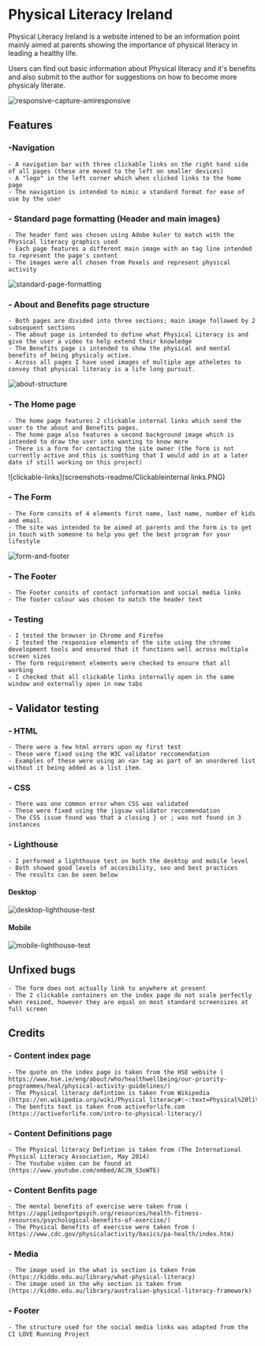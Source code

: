 # Physical Literacy Ireland

Physical Literacy Ireland is a website intened to be an information point mainly aimed at parents showing the importance of physical literacy in leading a healthy life.

Users can find out basic information about Physical literacy and it's benefits and also submit to the author for suggestions on how to become more physicaly literate.

![responsive-capture-amiresponsive](screenshots-readme/resposive-capture.PNG)

## Features

### -Navigation

    - A navigation bar with three clickable links on the right hand side of all pages (these are moved to the left on smaller devices)
    - A "logo" in the left corner which when clicked links to the home page
    - The navigation is intended to mimic a standard format for ease of use by the user

### - Standard page formatting (Header and main images)
    - The header font was chosen using Adobe kuler to match with the Physical literacy graphics used
    - Each page features a different main image with an tag line intended to represent the page's content
    - The images were all chosen from Pexels and represent physical activity 

![standard-page-formatting](screenshots-readme/Standardpage.PNG)

### - About and Benefits page structure
    - Both pages are divided into three sections; main image followed by 2 subsequent sections
    - The about page is intended to define what Physical Literacy is and give the user a video to help extend their knowledge
    - The Benefits page is intended to show the physical and mental benefits of being physicaly active. 
    - Across all pages I have used images of multiple age atheletes to convey that physical literacy is a life long pursuit.

![about-structure](screenshots-readme/About-structure.PNG)

### - The Home page 
    - The home page features 2 clickable internal links which send the user to the about and Benefits pages.
    - The home page also features a second background image which is intended to draw the user into wanting to know more
    - There is a form for contacting the site owner (the form is not currently active and this is somthing that I would add in at a later date if still working on this project)

![clickable-links](screenshots-readme/Clickableinternal links.PNG)


### - The Form
    - The Form consits of 4 elements first name, last name, number of kids and email.
    - The site was intended to be aimed at parents and the form is to get in touch with someone to help you get the best program for your lifestyle

![form-and-footer](screenshots-readme/Form-footer.PNG)

### - The Footer
    - The Footer consits of contact information and social media links
    - The footer colour was chosen to match the header text

### - Testing
    - I tested the browser in Chrome and Firefox
    - I tested the responsive elements of the site using the chrome development tools and ensured that it functions well across multiple screen sizes
    - The form requirement elements were checked to ensure that all working
    - I checked that all clickable links internally open in the same window and externally open in new tabs

## - Validator testing
### - HTML
    - There were a few html errors upon my first test
    - These were fixed using the W3C validator reccomendation
    - Examples of these were using an <a> tag as part of an unordered list without it being added as a list item.

### - CSS
    - There was one common error when CSS was validated
    - These were fixed using the jigsaw validator reccomendation
    - The CSS issue found was that a closing } or ; was not found in 3 instances

### - Lighthouse 
    - I performed a lighthouse test on both the desktop and mobile level
    - Both showed good levels of accesibility, seo and best practices
    - The results can be seen below 

#### Desktop
![desktop-lighthouse-test](screenshots-readme/Lighthouse-desktop.PNG)

#### Mobile 
![mobile-lighthouse-test](screenshots-readme/Lighthouse-mobile.PNG)

## Unfixed bugs
    - The form does not actually link to anywhere at present
    - The 2 clickable containers on the index page do not scale perfectly when resized, however they are equal on most standard screensizes at full screen

## Credits
 ### - Content index page
    - The quote on the index page is taken from the HSE website ( https://www.hse.ie/eng/about/who/healthwellbeing/our-priority-programmes/heal/physical-activity-guidelines/)
    - The Physical literacy defintion is taken from Wikipedia (https://en.wikipedia.org/wiki/Physical_literacy#:~:text=Physical%20literacy%20is%20a%20fundamental,integral%20part%20of%20their%20lifestyle.)
    - The benfits text is taken from activeforlife.com (https://activeforlife.com/intro-to-physical-literacy/)

### - Content Definitions page
    - The Physical literacy Defintion is taken from (The International Physical Literacy Association, May 2014)
    - The Youtube video can be found at (https://www.youtube.com/embed/ACJN_S3oWTE)

### - Content Benfits page
    - The mental benefits of exercise were taken from ( https://appliedsportpsych.org/resources/health-fitness-resources/psychological-benefits-of-exercise/)
    - The Physical Benefits of exercise were taken from ( https://www.cdc.gov/physicalactivity/basics/pa-health/index.htm)

### - Media 
    - The image used in the what is section is taken from (https://kiddo.edu.au/library/what-physical-literacy)
    - The image used in the why section is taken from (https://kiddo.edu.au/library/australian-physical-literacy-framework)
### - Footer
    - The structure used for the social media links was adapted from the CI LOVE Running Project